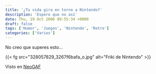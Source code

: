 ```yaml
---
title: '¿Tu vida gira en torno a Nintendo?'
description: 'Espero que no así'
date: Thu, 19 Oct 2006 09:55:34 +0000
draft: false
tags: ['Humor', 'Juegos', 'Nintendo', 'Retro']
categories: ['Varios']
---
```


No creo que superes esto...

{{< fg src="328057829_3267f6bafa_o.jpg" alt="Friki de Nintendo" >}}

Visto en [NeoGAF](http://www.neogaf.com/forum/showthread.php?t=124782)